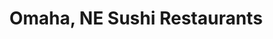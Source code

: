 ---
layout: city
title: Omaha, NE Sushi Restaurants
permalink: /nebraska/omaha/
stateAbbr: NE
stateName: Nebraska
cityName: Omaha

---
